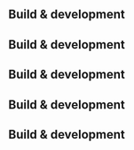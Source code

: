 
## Build & development

## Build & development


## Build & development


## Build & development

## Build & development
